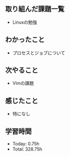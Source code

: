 ## 取り組んだ課題一覧
- Linuxの勉強
## わかったこと
- プロセスとジョブについて
## 次やること
- Vimの課題
## 感じたこと
- 特になし
## 学習時間
- Today: 0.75h
- Total: 328.75h
